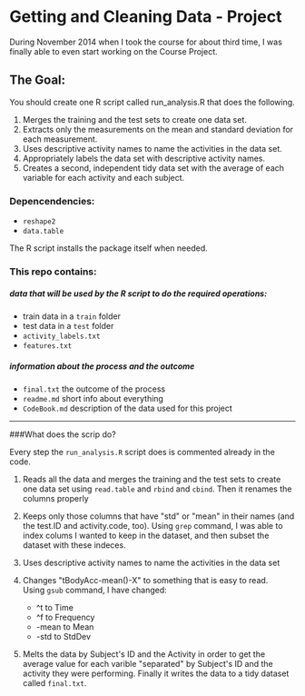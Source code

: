 # Getting and Cleaning Data - Project


During November 2014 when I took the course for about third time, I was finally able to even start working on the Course Project.

## The Goal:

You should create one R script called run_analysis.R that does the following.

1. Merges the training and the test sets to create one data set.  
2. Extracts only the measurements on the mean and standard deviation for each measurement.  
3. Uses descriptive activity names to name the activities in the data set.
4. Appropriately labels the data set with descriptive activity names.  
5. Creates a second, independent tidy data set with the average of each variable for each activity and each subject.


### Depencendencies:
- ```reshape2``` 
- ```data.table```   

The R script installs the package itself when needed.


### This repo contains:  
##### data that will be used by the R script to do the required operations:

- train data in a ```train```  folder
- test data in a ```test``` folder
- ```activity_labels.txt```
- ```features.txt```

##### information about the process and the outcome

- ```final.txt``` the outcome of the process
- ```readme.md``` short info about everything
- ```CodeBook.md``` description of the data used for this project


-------------------------------------
###What does the scrip do?

Every step the ```run_analysis.R``` script does is commented already in the code.

1. Reads all the data and merges the training and the test sets to create one data set using ```read.table``` and ```rbind``` and ```cbind```.
Then it renames the columns properly

2. Keeps only those columns that have "std" or "mean" in their names (and the test.ID and activity.code, too). Using ```grep``` command, I was able to index colums I wanted to keep in the dataset, and then subset the dataset with these indeces.

3. Uses descriptive activity names to name the activities in the data set


4. Changes "tBodyAcc-mean()-X" to something that is easy to read.  
Using ```gsub``` command, I have changed:
	- ^t to Time
	- ^f to Frequency
	- -mean to Mean
	- -std to StdDev

5. Melts the data by Subject's ID and the Activity in order to get the average value for each varible "separated" by Subject's ID and the activity they were performing.  Finally it writes the data to a tidy dataset called ```final.txt```.

